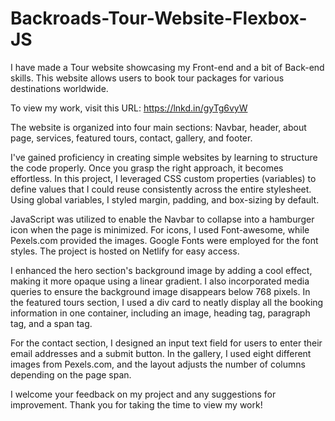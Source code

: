 # Backroads-Tour-Website-Flexbox-JS

I have made a Tour website showcasing my Front-end and a bit of Back-end skills. This website allows users to book tour packages for various destinations worldwide.

To view my work, visit this URL: https://lnkd.in/gyTg6vyW

The website is organized into four main sections: Navbar, header, about page, services, featured tours, contact, gallery, and footer.

I've gained proficiency in creating simple websites by learning to structure the code properly. Once you grasp the right approach, it becomes effortless. In this project, I leveraged CSS custom properties (variables) to define values that I could reuse consistently across the entire stylesheet. Using global variables, I styled margin, padding, and box-sizing by default.

JavaScript was utilized to enable the Navbar to collapse into a hamburger icon when the page is minimized. For icons, I used Font-awesome, while Pexels.com provided the images. Google Fonts were employed for the font styles. The project is hosted on Netlify for easy access.

I enhanced the hero section's background image by adding a cool effect, making it more opaque using a linear gradient. I also incorporated media queries to ensure the background image disappears below 768 pixels. In the featured tours section, I used a div card to neatly display all the booking information in one container, including an image, heading tag, paragraph tag, and a span tag.

For the contact section, I designed an input text field for users to enter their email addresses and a submit button. In the gallery, I used eight different images from Pexels.com, and the layout adjusts the number of columns depending on the page span.

I welcome your feedback on my project and any suggestions for improvement. Thank you for taking the time to view my work!
